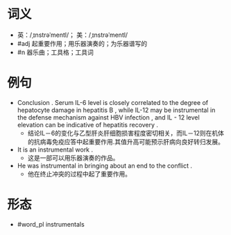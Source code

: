 # 词义
- 英：/ˌɪnstrəˈmentl/； 美：/ˌɪnstrəˈmentl/
- #adj 起重要作用；用乐器演奏的；为乐器谱写的
- #n 器乐曲；工具格；工具词
# 例句
- Conclusion . Serum IL-6 level is closely correlated to the degree of hepatocyte damage in hepatitis B , while IL-12 may be instrumental in the defense mechanism against HBV infection , and IL - 12 level elevation can be indicative of hepatitis recovery .
	- 结论IL－6的变化与乙型肝炎肝细胞损害程度密切相关，而IL－12则在机体的抗病毒免疫应答中起重要作用.其值升高可能预示肝病向良好转归发展。
- It is an instrumental work .
	- 这是一部可以用乐器演奏的作品。
- He was instrumental in bringing about an end to the conflict .
	- 他在终止冲突的过程中起了重要作用。
# 形态
- #word_pl instrumentals
